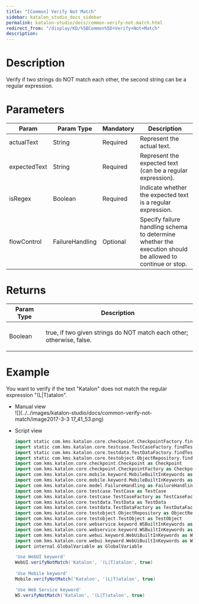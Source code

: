 ```yaml
---
title: "[Common] Verify Not Match" 
sidebar: katalon_studio_docs_sidebar
permalink: katalon-studio/docs/common-verify-not-match.html 
redirect_from: "/display/KD/%5BCommon%5D+Verify+Not+Match" 
description: 
---
```

Description  
=============

Verify if two strings do NOT match each other, the second string can be a regular expression.

Parameters  
============

<table><thead><tr><th>Param</th><th>Param Type</th><th>Mandatory</th><th>Description</th></tr></thead><tbody><tr><td><span>actualText</span></td><td><span>String</span></td><td><span>Required</span></td><td><span>Represent the actual text.</span></td></tr><tr><td><span>expectedText</span></td><td><span>String</span></td><td><span>Required</span></td><td><span>Represent the expected text (can be a regular expression).</span></td></tr><tr><td><span>isRegex</span></td><td><span>Boolean</span></td><td><span>Required</span></td><td><span>Indicate whether the expected text is a regular expression.</span></td></tr><tr><td><span>flowControl</span></td><td><span>FailureHandling</span></td><td><span>Optional</span></td><td><span>Spec</span><span>ify </span><a>failure handling</a><span> schema to determine whether the execution should be allowed to continue or stop.</span></td></tr></tbody></table>

Returns
=======

<table><thead><tr><th>Param Type</th><th>Description</th></tr></thead><tbody><tr><td><span>Boolean</span></td><td><p><span>true,&nbsp;if two given strings do NOT match each other; otherwise,&nbsp;false.</span></p></td></tr></tbody></table>

Example 
========

You want to verify if the text "Katalon" does not match the regular expression "(L|T)atalon".

*   Manual view    
    ![](../../images/katalon-studio/docs/common-verify-not-match/image2017-3-3 17_41_53.png)
*   Script view 
    
    ```groovy
    import static com.kms.katalon.core.checkpoint.CheckpointFactory.findCheckpoint
    import static com.kms.katalon.core.testcase.TestCaseFactory.findTestCase
    import static com.kms.katalon.core.testdata.TestDataFactory.findTestData
    import static com.kms.katalon.core.testobject.ObjectRepository.findTestObject
    import com.kms.katalon.core.checkpoint.Checkpoint as Checkpoint
    import com.kms.katalon.core.checkpoint.CheckpointFactory as CheckpointFactory
    import com.kms.katalon.core.mobile.keyword.MobileBuiltInKeywords as MobileBuiltInKeywords
    import com.kms.katalon.core.mobile.keyword.MobileBuiltInKeywords as Mobile
    import com.kms.katalon.core.model.FailureHandling as FailureHandling
    import com.kms.katalon.core.testcase.TestCase as TestCase
    import com.kms.katalon.core.testcase.TestCaseFactory as TestCaseFactory
    import com.kms.katalon.core.testdata.TestData as TestData
    import com.kms.katalon.core.testdata.TestDataFactory as TestDataFactory
    import com.kms.katalon.core.testobject.ObjectRepository as ObjectRepository
    import com.kms.katalon.core.testobject.TestObject as TestObject
    import com.kms.katalon.core.webservice.keyword.WSBuiltInKeywords as WSBuiltInKeywords
    import com.kms.katalon.core.webservice.keyword.WSBuiltInKeywords as WS
    import com.kms.katalon.core.webui.keyword.WebUiBuiltInKeywords as WebUiBuiltInKeywords
    import com.kms.katalon.core.webui.keyword.WebUiBuiltInKeywords as WebUI
    import internal.GlobalVariable as GlobalVariable
    
    'Use WebUI keyword'
    WebUI.verifyNotMatch('Katalon', '(L|T)atalon', true)
     
    'Use Mobile keyword'
    Mobile.verifyNotMatch('Katalon', '(L|T)atalon', true)
    
    'Use Web Service keyword'
    WS.verifyNotMatch('Katalon', '(L|T)atalon', true)
    ```